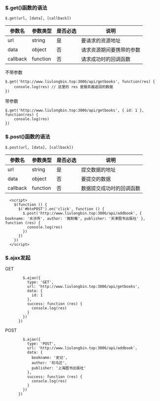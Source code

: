 ### **$.get()函数的语法**

~~~
$.get(url, [data], [callback])
~~~



| **参数名** | **参数类型** | **是否必选** | **说明**                 |
| ---------- | ------------ | ------------ | ------------------------ |
| url        | string       | 是           | 要请求的资源地址         |
| data       | object       | 否           | 请求资源期间要携带的参数 |
| callback   | function     | 否           | 请求成功时的回调函数     |

不带参数

~~~
$.get('http://www.liulongbin.top:3006/api/getbooks', function(res) {
    console.log(res) // 这里的 res 是服务器返回的数据
})

~~~

带参数

~~~
$.get('http://www.liulongbin.top:3006/api/getbooks', { id: 1 }, function(res) {
    console.log(res)
})

~~~

### **$.post()函数的语法**

~~~
$.post(url, [data], [callback])
~~~

| **参数名** | **参数类型** | **是否必选** | **说明**                 |
| ---------- | ------------ | ------------ | ------------------------ |
| url        | string       | 是           | 提交数据的地址           |
| data       | object       | 否           | 要提交的数据             |
| callback   | function     | 否           | 数据提交成功时的回调函数 |

~~~
  <script>
    $(function () {
      $('#btnPOST').on('click', function () {
        $.post('http://www.liulongbin.top:3006/api/addbook', { bookname: '水浒传', author: '施耐庵', publisher: '天津图书出版社' }, function (res) {
          console.log(res)
        })
      })
    })
  </script>
~~~

### $.ajax发起

GET

~~~
        $.ajax({
          type: 'GET',
          url: 'http://www.liulongbin.top:3006/api/getbooks',
          data: {
            id: 1
          },
          success: function (res) {
            console.log(res)
          }
        })
      })
~~~



POST

~~~
        $.ajax({
          type: 'POST',
          url: 'http://www.liulongbin.top:3006/api/addbook',
          data: {
            bookname: '史记',
            author: '司马迁',
            publisher: '上海图书出版社'
          },
          success: function (res) {
            console.log(res)
          }
        })
      })
~~~

